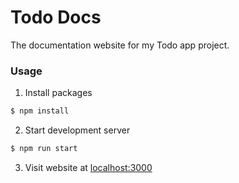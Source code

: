 # Todo Docs

The documentation website for my Todo app project.

### Usage

1. Install packages

```bash
$ npm install
```

2. Start development server

```bash
$ npm run start
```

3. Visit website at [localhost:3000](http://localhost:3000)